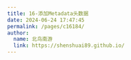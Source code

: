 ```yaml
---
title: 16-添加Metadata头数据
date: 2024-06-24 17:47:45
permalink: /pages/c16184/
author: 
  name: 北鸟南游
  link: https://shenshuai89.github.io/
---
```

